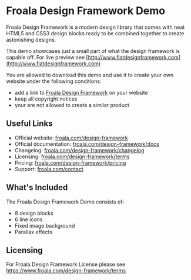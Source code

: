 # Froala Design Framework Demo
Froala Design Framework is a modern design library that comes with neat HTML5 and CSS3 design blocks ready to be combined together to create astonishing designs.

This demo showcases just a small part of what the design framework is capable off. For live preview see [http://www.flatdesignframework.com](http://www.flatdesignframework.com)

You are allowed to download this demo and use it to create your own website under the following conditions:
* add a link to [Froala Design Framework](http://froala.com/design-framework) on your website
* keep all copyright notices
* your are not allowed to create a similar product

## Useful Links
* Official website:  [froala.com/design-framework](http://froala.com/design-framework)
* Official documentation:  [froala.com/design-framework/docs](http://froala.com/design-framework/docs)
* Changelog:  [froala.com/design-framework/changelog](http://froala.com/design-framework/changelog)
* Licensing: [froala.com/design-framework/terms](http://froala.com/design-framework/terms)
* Pricing: [froala.com/design-framework/pricing](http://froala.com/design-framework/pricing)
* Support: [froala.com/contact](http://froala.com/design-framework/contact)

## What's Included
The Froala Design Framework Demo consists of:
* 8 design blocks
* 6 line icons
* Fixed image background
* Parallax effects

## Licensing
For Froala Design Framework License please see https://www.froala.com/design-framework/terms.
